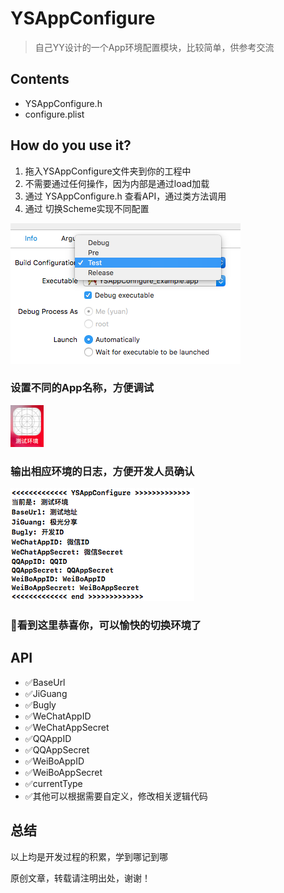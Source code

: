 # YSAppConfigure

> 自己YY设计的一个App环境配置模块，比较简单，供参考交流

## Contents

* YSAppConfigure.h
* configure.plist

## How do you use it?

1. 拖入YSAppConfigure文件夹到你的工程中
2. 不需要通过任何操作，因为内部是通过load加载
3. 通过 YSAppConfigure.h 查看API，通过类方法调用
4. 通过 切换Scheme实现不同配置

![avatar](./Snapshots/scheme.png)

### 设置不同的App名称，方便调试

![](./Snapshots/AppIcon.png)

### 输出相应环境的日志，方便开发人员确认

![](./Snapshots/logOut.png)

### 🎉看到这里恭喜你，可以愉快的切换环境了

## API
*   ✅BaseUrl
*   ✅JiGuang
*   ✅Bugly
*   ✅WeChatAppID
*   ✅WeChatAppSecret
*   ✅QQAppID
*   ✅QQAppSecret
*   ✅WeiBoAppID
*   ✅WeiBoAppSecret
*   ✅currentType
*   ✅其他可以根据需要自定义，修改相关逻辑代码

## 总结

以上均是开发过程的积累，学到哪记到哪

原创文章，转载请注明出处，谢谢！
